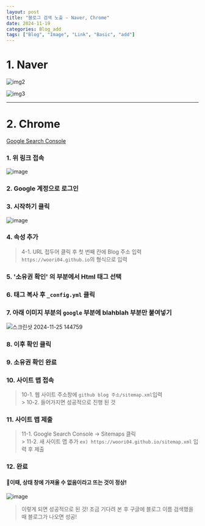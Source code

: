 ```yaml
---
layout: post
title: "블로그 검색 노출 - Naver, Chrome"
date: 2024-11-19
categories: Blog_add
tags: ["Blog", "Image", "Link", "Basic", "add"]
---
```




# 1. Naver 

![img2](https://github.com/user-attachments/assets/d2c5a390-2bb4-4b72-8c37-25f2f10b4890)

![img3](https://github.com/user-attachments/assets/da8d84f4-4c3e-4536-bcc8-7626cd73bdfb)

<hr>

# 2. Chrome
[Google Search Console](https://search.google.com/search-console/about)
### 1. 위 링크 접속
![image](https://github.com/user-attachments/assets/bf2d9492-b4a3-4860-a3e6-201a7b9d7ba5)
### 2. Google 계정으로 로그인
### 3. 시작하기 클릭
![image](https://github.com/user-attachments/assets/08bd70f9-8de1-406b-84cc-f4807ae2e534)
### 4. 속성 추가
> 4-1. URL 접두어 클릭 후 첫 번째 칸에 Blog 주소 입력
`https://woori04.github.io`의 형식으로 입력
### 5. '소유권 확인' 의 부분에서 Html 태그 선택
### 6. 태그 복사 후 `_config.yml` 클릭
### 7. 아래 이미지 부분의 `google` 부분에 blahblah 부분만 붙여넣기
![스크린샷 2024-11-25 144759](https://github.com/user-attachments/assets/6ccb1510-13a3-4120-aac0-8f50122e96e9)
### 8. 이후 확인 클릭
### 9. 소유권 확인 완료
### 10. 사이트 맵 접속
> 10-1. 웹 사이트 주소창에 `github blog 주소/sitemap.xml`입력
<br> > 10-2. 들어가지면 성공적으로 진행 된 것

### 11. 사이트 맵 제출
> 11-1. Google Search Console -> Sitemaps 클릭
<br> > 11-2. 새 사이트 맵 추가 `ex) https://woori04.github.io/sitemap.xml` 입력 후 제출

### 12. 완료

#### 📢이때, 상태 창에 가져올 수 없음이라고 뜨는 것이 정상!
![image](https://github.com/user-attachments/assets/0533ac76-c58d-45e1-a082-f55aa92ec1b5)
> 이렇게 되면 성공적으로 된 것!
> 조금 기다려 본 후 구글에 블로그 이름 검색했을 때 블로그가 나오면 성공!